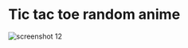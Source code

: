 # Tic tac toe random anime

![screenshot 12](https://user-images.githubusercontent.com/33281263/51344657-8f2b6f00-1ab2-11e9-8f6e-48d69dcd3966.png)

